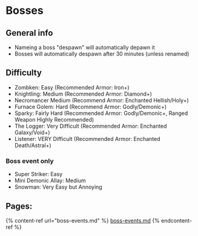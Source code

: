 # Bosses

## General info

* Nameing a boss "despawn" will automatically depawn it
* Bosses will automatically despawn after 30 minutes (unless renamed)&#x20;

## Difficulty

* Zombken: Easy (Recommended Armor: Iron+)
* Knightling: Medium (Recommended Armor: Diamond+)
* Necromancer Medium (Recommend Armor: Enchanted Hellish/Holy+)
* Furnace Golem: Hard  (Recommend Armor: Godly/Demonic+)
* Sparky: Fairly Hard  (Recommended Armor: Godly/Demonic+, Ranged Weapon Highly Recommended)
* The Logger: Very Difficult (Recommended Armor: Enchanted Galaxy/Void+)
* Listener: VERY Difficult (Recommended Armor: Enchanted Death/Astral+)

### Boss event only

* Super Striker: Easy
* Mini Demonic Allay: Medium
* Snowman: Very Easy but Annoying

## Pages:

{% content-ref url="boss-events.md" %}
[boss-events.md](boss-events.md)
{% endcontent-ref %}
